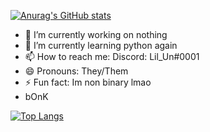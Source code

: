 [![Anurag's GitHub stats](https://github-readme-stats.vercel.app/api?username=un-simp)](https://github.com/anuraghazra/github-readme-stats)

- 🔭 I’m currently working on nothing
- 🌱 I’m currently learning python again
- 📫 How to reach me: Discord: Lil_Un#0001
- 😄 Pronouns: They/Them
- ⚡ Fun fact: Im non binary lmao
- bOnK


[![Top Langs](https://github-readme-stats.vercel.app/api/top-langs/?username=un-simp&layout=compact)](https://github.com/anuraghazra/github-readme-stats)
 

